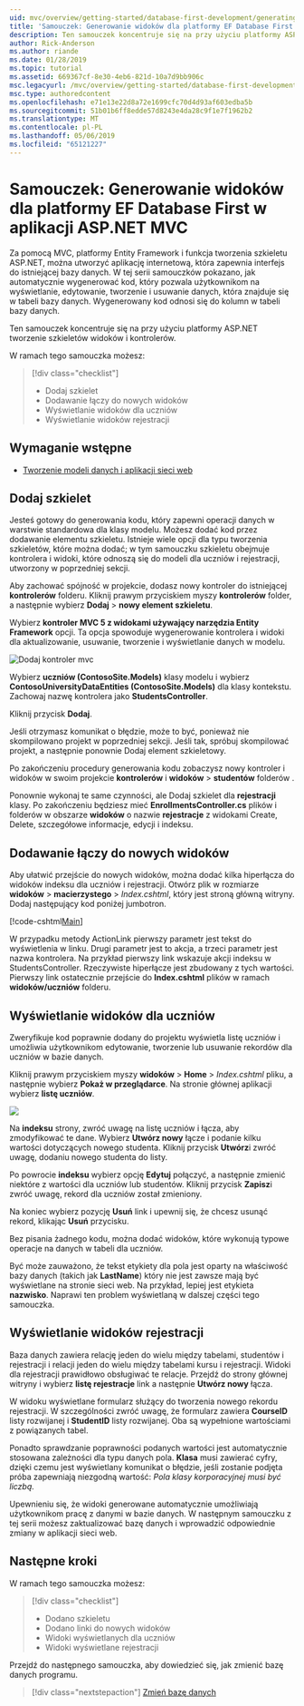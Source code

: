 ```yaml
---
uid: mvc/overview/getting-started/database-first-development/generating-views
title: 'Samouczek: Generowanie widoków dla platformy EF Database First w aplikacji ASP.NET MVC'
description: Ten samouczek koncentruje się na przy użyciu platformy ASP.NET tworzenie szkieletów widoków i kontrolerów.
author: Rick-Anderson
ms.author: riande
ms.date: 01/28/2019
ms.topic: tutorial
ms.assetid: 669367cf-8e30-4eb6-821d-10a7d9bb906c
msc.legacyurl: /mvc/overview/getting-started/database-first-development/generating-views
msc.type: authoredcontent
ms.openlocfilehash: e71e13e22d8a72e1699cfc70d4d93af603edba5b
ms.sourcegitcommit: 51b01b6ff8edde57d8243e4da28c9f1e7f1962b2
ms.translationtype: MT
ms.contentlocale: pl-PL
ms.lasthandoff: 05/06/2019
ms.locfileid: "65121227"
---
```

# <a name="tutorial-generate-views-for-ef-database-first-with-aspnet-mvc-app"></a>Samouczek: Generowanie widoków dla platformy EF Database First w aplikacji ASP.NET MVC

Za pomocą MVC, platformy Entity Framework i funkcja tworzenia szkieletu ASP.NET, można utworzyć aplikację internetową, która zapewnia interfejs do istniejącej bazy danych. W tej serii samouczków pokazano, jak automatycznie wygenerować kod, który pozwala użytkownikom na wyświetlanie, edytowanie, tworzenie i usuwanie danych, która znajduje się w tabeli bazy danych. Wygenerowany kod odnosi się do kolumn w tabeli bazy danych.

Ten samouczek koncentruje się na przy użyciu platformy ASP.NET tworzenie szkieletów widoków i kontrolerów.

W ramach tego samouczka możesz:

> [!div class="checklist"]
> * Dodaj szkielet
> * Dodawanie łączy do nowych widoków
> * Wyświetlanie widoków dla uczniów
> * Wyświetlanie widoków rejestracji

## <a name="prerequisite"></a>Wymaganie wstępne

* [Tworzenie modeli danych i aplikacji sieci web](creating-the-web-application.md)

## <a name="add-scaffold"></a>Dodaj szkielet

Jesteś gotowy do generowania kodu, który zapewni operacji danych w warstwie standardowa dla klasy modelu. Możesz dodać kod przez dodawanie elementu szkieletu. Istnieje wiele opcji dla typu tworzenia szkieletów, które można dodać; w tym samouczku szkieletu obejmuje kontrolera i widoki, które odnoszą się do modeli dla uczniów i rejestracji, utworzony w poprzedniej sekcji.

Aby zachować spójność w projekcie, dodasz nowy kontroler do istniejącej **kontrolerów** folderu. Kliknij prawym przyciskiem myszy **kontrolerów** folder, a następnie wybierz **Dodaj** > **nowy element szkieletu**.

Wybierz **kontroler MVC 5 z widokami używający narzędzia Entity Framework** opcji. Ta opcja spowoduje wygenerowanie kontrolera i widoki dla aktualizowanie, usuwanie, tworzenie i wyświetlanie danych w modelu.

![Dodaj kontroler mvc](generating-views/_static/image2.png)

Wybierz **uczniów (ContosoSite.Models)** klasy modelu i wybierz **ContosoUniversityDataEntities (ContosoSite.Models)** dla klasy kontekstu. Zachowaj nazwę kontrolera jako **StudentsController**.

Kliknij przycisk **Dodaj**.

Jeśli otrzymasz komunikat o błędzie, może to być, ponieważ nie skompilowano projekt w poprzedniej sekcji. Jeśli tak, spróbuj skompilować projekt, a następnie ponownie Dodaj element szkieletowy.

Po zakończeniu procedury generowania kodu zobaczysz nowy kontroler i widoków w swoim projekcie **kontrolerów** i **widoków** > **studentów** folderów .

Ponownie wykonaj te same czynności, ale Dodaj szkielet dla **rejestracji** klasy. Po zakończeniu będziesz mieć **EnrollmentsController.cs** plików i folderów w obszarze **widoków** o nazwie **rejestracje** z widokami Create, Delete, szczegółowe informacje, edycji i indeksu.

## <a name="add-links-to-new-views"></a>Dodawanie łączy do nowych widoków

Aby ułatwić przejście do nowych widoków, można dodać kilka hiperłącza do widoków indeksu dla uczniów i rejestracji. Otwórz plik w rozmiarze **widoków** > **macierzystego** > *Index.cshtml*, który jest stroną główną witryny. Dodaj następujący kod poniżej jumbotron.

[!code-cshtml[Main](generating-views/samples/sample1.cshtml)]

W przypadku metody ActionLink pierwszy parametr jest tekst do wyświetlenia w linku. Drugi parametr jest to akcja, a trzeci parametr jest nazwa kontrolera. Na przykład pierwszy link wskazuje akcji indeksu w StudentsController. Rzeczywiste hiperłącze jest zbudowany z tych wartości. Pierwszy link ostatecznie przejście do **Index.cshtml** plików w ramach **widoków/uczniów** folderu.

## <a name="display-student-views"></a>Wyświetlanie widoków dla uczniów

Zweryfikuje kod poprawnie dodany do projektu wyświetla listę uczniów i umożliwia użytkownikom edytowanie, tworzenie lub usuwanie rekordów dla uczniów w bazie danych.

Kliknij prawym przyciskiem myszy **widoków** > **Home** > *Index.cshtml* pliku, a następnie wybierz **Pokaż w przeglądarce**. Na stronie głównej aplikacji wybierz **listę uczniów**.

![](generating-views/_static/image6.png)

Na **indeksu** strony, zwróć uwagę na listę uczniów i łącza, aby zmodyfikować te dane. Wybierz **Utwórz nowy** łącze i podanie kilku wartości dotyczących nowego studenta. Kliknij przycisk **Utwórz**i zwróć uwagę, dodaniu nowego studenta do listy.

Po powrocie **indeksu** wybierz opcję **Edytuj** połączyć, a następnie zmienić niektóre z wartości dla uczniów lub studentów. Kliknij przycisk **Zapisz**i zwróć uwagę, rekord dla uczniów został zmieniony.

Na koniec wybierz pozycję **Usuń** link i upewnij się, że chcesz usunąć rekord, klikając **Usuń** przycisku.

Bez pisania żadnego kodu, można dodać widoków, które wykonują typowe operacje na danych w tabeli dla uczniów.

Być może zauważono, że tekst etykiety dla pola jest oparty na właściwość bazy danych (takich jak **LastName**) który nie jest zawsze mają być wyświetlane na stronie sieci web. Na przykład, lepiej jest etykieta **nazwisko**. Naprawi ten problem wyświetlaną w dalszej części tego samouczka.

## <a name="display-enrollment-views"></a>Wyświetlanie widoków rejestracji

Baza danych zawiera relację jeden do wielu między tabelami, studentów i rejestracji i relacji jeden do wielu między tabelami kursu i rejestracji. Widoki dla rejestracji prawidłowo obsługiwać te relacje. Przejdź do strony głównej witryny i wybierz **listę rejestracje** link a następnie **Utwórz nowy** łącza.

W widoku wyświetlane formularz służący do tworzenia nowego rekordu rejestracji. W szczególności zwróć uwagę, że formularz zawiera **CourseID** listy rozwijanej i **StudentID** listy rozwijanej. Oba są wypełnione wartościami z powiązanych tabel.

Ponadto sprawdzanie poprawności podanych wartości jest automatycznie stosowana zależności dla typu danych pola. **Klasa** musi zawierać cyfry, dzięki czemu jest wyświetlany komunikat o błędzie, jeśli zostanie podjęta próba zapewniają niezgodną wartość: *Pola klasy korporacyjnej musi być liczbą.*

Upewnieniu się, że widoki generowane automatycznie umożliwiają użytkownikom pracę z danymi w bazie danych. W następnym samouczku z tej serii możesz zaktualizować bazę danych i wprowadzić odpowiednie zmiany w aplikacji sieci web.

## <a name="next-steps"></a>Następne kroki

W ramach tego samouczka możesz:

> [!div class="checklist"]
> * Dodano szkieletu
> * Dodano linki do nowych widoków
> * Widoki wyświetlanych dla uczniów
> * Widoki wyświetlane rejestracji

Przejdź do następnego samouczka, aby dowiedzieć się, jak zmienić bazę danych programu.
> [!div class="nextstepaction"]
> [Zmień bazę danych](changing-the-database.md)
